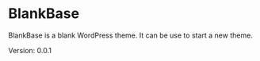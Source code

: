 # BlankBase #

BlankBase is a blank WordPress theme.
It can be use to start a new theme.

Version: 0.0.1
